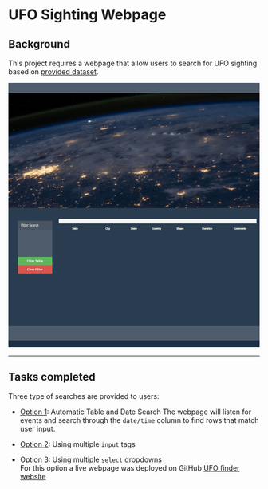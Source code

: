 # UFO Sighting Webpage

## Background

This project requires a webpage that allow users to search for UFO sighting based on [provided dataset](UFO-level-1/static/js/data.js).

![UFO screen shot](static/images/webpage.gif)
<hr></hr>

## Tasks completed
Three type of searches are provided to users:
- [Option 1](UFO-Option-1-Date_input_method/static/js/app.js): Automatic Table and Date Search 
The webpage will listen for events and search through the `date/time` column to find rows that match user input. 

- [Option 2](UFO-Option-2-Input_filter_method/static/js/app.js): Using multiple `input` tags </br>

- [Option 3](UFO-Option-3-Select_filter_method/static/js/app.js): Using multiple `select` dropdowns </br>
For this option a live webpage was deployed on GitHub [UFO finder website](https://realdreammaker.github.io/UFO-Sighting-Webpage/)

